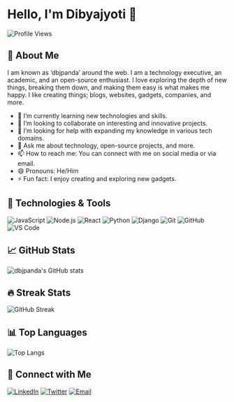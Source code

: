 # Hello, I'm Dibyajyoti 👋

![Profile Views](https://komarev.com/ghpvc/?username=dbjpanda)

## 🚀 About Me
I am known as ‘dbjpanda’ around the web. I am a technology executive, an academic, and an open-source enthusiast. I love exploring the depth of new things, breaking them down, and making them easy is what makes me happy. I like creating things; blogs, websites, gadgets, companies, and more.

- 🌱 I’m currently learning new technologies and skills.
- 👯 I’m looking to collaborate on interesting and innovative projects.
- 🤔 I’m looking for help with expanding my knowledge in various tech domains.
- 💬 Ask me about technology, open-source projects, and more.
- 📫 How to reach me: You can connect with me on social media or via email.
- 😄 Pronouns: He/Him
- ⚡ Fun fact: I enjoy creating and exploring new gadgets.

## 🔧 Technologies & Tools
![JavaScript](https://img.shields.io/badge/-JavaScript-black?style=flat-square&logo=javascript)
![Node.js](https://img.shields.io/badge/-Node.js-black?style=flat-square&logo=node.js)
![React](https://img.shields.io/badge/-React-black?style=flat-square&logo=react)
![Python](https://img.shields.io/badge/-Python-black?style=flat-square&logo=python)
![Django](https://img.shields.io/badge/-Django-black?style=flat-square&logo=django)
![Git](https://img.shields.io/badge/-Git-black?style=flat-square&logo=git)
![GitHub](https://img.shields.io/badge/-GitHub-black?style=flat-square&logo=github)
![VS Code](https://img.shields.io/badge/-VS%20Code-black?style=flat-square&logo=visual-studio-code)

## 📈 GitHub Stats
![dbjpanda's GitHub stats](https://github-readme-stats.vercel.app/api?username=dbjpanda&show_icons=true&theme=dark)

## 🔥 Streak Stats
![GitHub Streak](https://github-readme-streak-stats.herokuapp.com/?user=dbjpanda&theme=dark)

## 📊 Top Languages
![Top Langs](https://github-readme-stats.vercel.app/api/top-langs/?username=dbjpanda&layout=compact&theme=dark)

## 🤝 Connect with Me
[![LinkedIn](https://img.shields.io/badge/-LinkedIn-black?style=flat-square&logo=linkedin)](https://www.linkedin.com/in/dbjpanda/)
[![Twitter](https://img.shields.io/badge/-Twitter-black?style=flat-square&logo=twitter)](https://twitter.com/dbjpanda)
[![Email](https://img.shields.io/badge/-Email-black?style=flat-square&logo=gmail)](mailto:dbjpanda@example.com)
